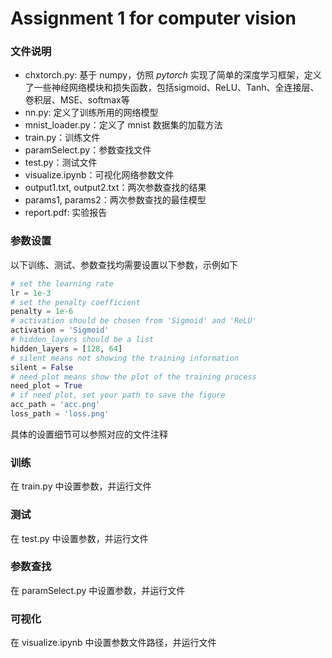 # Assignment 1 for computer vision

### 文件说明

- chxtorch.py: 基于 numpy，仿照 *pytorch* 实现了简单的深度学习框架，定义了一些神经网络模块和损失函数，包括sigmoid、ReLU、Tanh、全连接层、卷积层、MSE、softmax等
- nn.py: 定义了训练所用的网络模型
- mnist_loader.py：定义了 mnist 数据集的加载方法
- train.py：训练文件
- paramSelect.py：参数查找文件
- test.py：测试文件
- visualize.ipynb：可视化网络参数文件
- output1.txt, output2.txt：两次参数查找的结果
- params1, params2：两次参数查找的最佳模型
- report.pdf: 实验报告

### 参数设置

以下训练、测试、参数查找均需要设置以下参数，示例如下

```python
# set the learning rate
lr = 1e-3
# set the penalty coefficient
penalty = 1e-6
# activation should be chosen from 'Sigmoid' and 'ReLU'
activation = 'Sigmoid'
# hidden_layers should be a list
hidden_layers = [128, 64]
# silent means not showing the training information
silent = False
# need_plot means show the plot of the training process
need_plot = True
# if need plot, set your path to save the figure
acc_path = 'acc.png'
loss_path = 'loss.png'
```

具体的设置细节可以参照对应的文件注释

### 训练

在 train.py 中设置参数，并运行文件

### 测试

在 test.py 中设置参数，并运行文件

### 参数查找

在 paramSelect.py 中设置参数，并运行文件

### 可视化

在 visualize.ipynb 中设置参数文件路径，并运行文件
